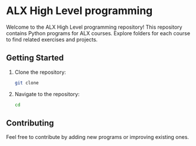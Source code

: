 # ALX High Level programming

Welcome to the ALX High Level programming repository! This repository contains Python programs for ALX courses. Explore folders for each course to find related exercises and projects. 

## Getting Started

1. Clone the repository:

   ```bash
   git clone 
   ```

2. Navigate to the repository:

   ```bash
   cd 
   ```

## Contributing

Feel free to contribute by adding new programs or improving existing ones.